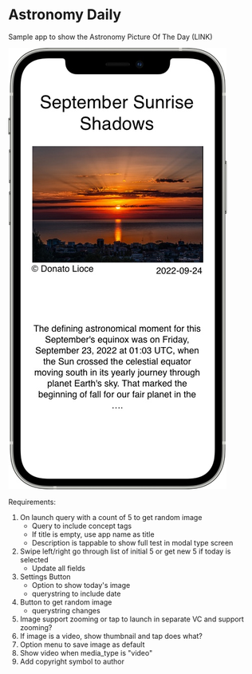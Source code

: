 # Astronomy Daily

Sample app to show the Astronomy Picture Of The Day (LINK)

![App Sample](documentation/AppImage.jpg)

Requirements:
1. On launch query with a count of 5 to get random image
    - Query to include concept tags
    - If title is empty, use app name as title
    - Description is tappable to show full test in modal type screen
2. Swipe left/right go through list of initial 5 or get new 5 if today is selected
    - Update all fields
3. Settings Button
    - Option to show today's image
    - querystring to include date
4. Button to get random image
    - querystring changes
5. Image support zooming or tap to launch in separate VC and support zooming?
6. If image is a video, show thumbnail and tap does what?
7. Option menu to save image as default
8. Show video when media_type is "video"
9. Add copyright symbol to author
